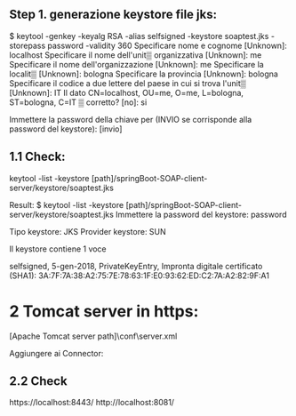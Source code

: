 ## Step 1. generazione keystore file jks:
$ keytool -genkey -keyalg RSA -alias selfsigned -keystore soaptest.jks -storepass password -validity 360
Specificare nome e cognome
  [Unknown]:  localhost
Specificare il nome dell'unit▒ organizzativa
  [Unknown]:  me
Specificare il nome dell'organizzazione
  [Unknown]:  me
Specificare la localit▒
  [Unknown]:  bologna
Specificare la provincia
  [Unknown]:  bologna
Specificare il codice a due lettere del paese in cui si trova l'unit▒
  [Unknown]:  IT
Il dato CN=localhost, OU=me, O=me, L=bologna, ST=bologna, C=IT ▒ corretto?
  [no]:  si

Immettere la password della chiave per <selfsigned>
        (INVIO se corrisponde alla password del keystore):
[invio]

## 1.1 Check:
keytool -list -keystore [path]/springBoot-SOAP-client-server/keystore/soaptest.jks

Result:
$ keytool -list -keystore [path]/springBoot-SOAP-client-server/keystore/soaptest.jks
Immettere la password del keystore:  password

Tipo keystore: JKS
Provider keystore: SUN

Il keystore contiene 1 voce

selfsigned, 5-gen-2018, PrivateKeyEntry,
Impronta digitale certificato (SHA1): 3A:7F:7A:38:A2:75:7E:78:63:1F:E0:93:62:ED:C2:7A:A2:82:9F:A1

# 2 Tomcat server in https:
[Apache Tomcat server path]\conf\server.xml

Aggiungere ai Connector:

<Connector port="8443" protocol="HTTP/1.1" SSLEnabled="true"
		maxThreads="150" scheme="https" secure="true"
		clientAuth="false" sslProtocol="TLS" 
		keystoreFile="C:\ws\sts390\test\springBoot-SOAP-client-server\keystore\soaptest.jks" keystorePass="password"/>
        
## 2.2 Check
https://localhost:8443/
http://localhost:8081/
